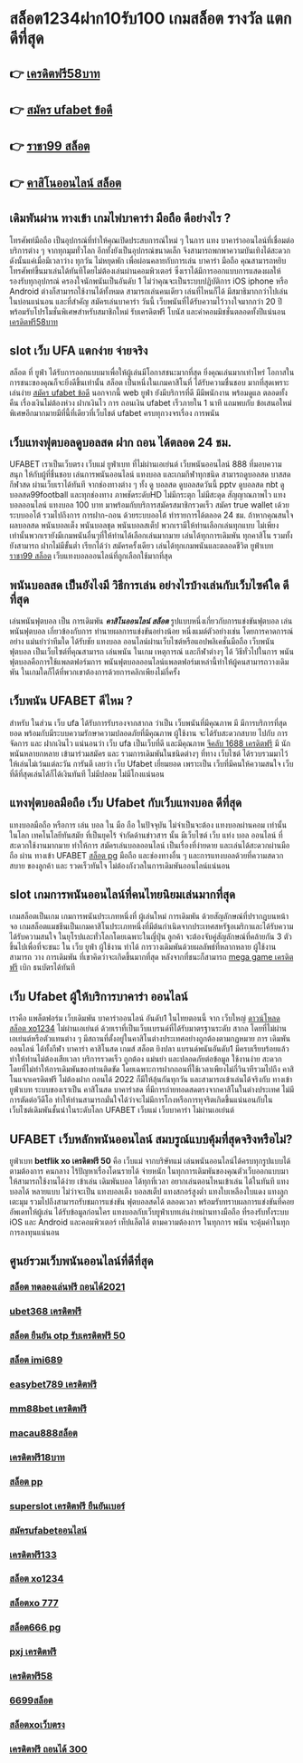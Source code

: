 # สล็อต1234ฝาก10รับ100  เกมสล็อต รางวัล แตก ดีที่สุด

## 👉 [เครดิตฟรี58บาท](https://member.mabet.net/?action=login)
## 👉 [สมัคร ufabet ข้อดี](https://member.mabet.net/?action=login)
## 👉 [ราชา99 สล็อต](https://mabet.net/credit-free-50/)
## 👉 [คาสิโนออนไลน์ สล็อต](https://bio.link/tisawago)

## เดิมพันผ่าน ทางเข้า เกมไพ่บาคาร่า มือถือ  ดีอย่างไร ?

 โทรศัพท์มือถือ  เป็นอุปกรณ์ที่ทำให้คุณเปิดประสบการณ์ใหม่ ๆ ในการ  แทง  บาคาร่าออนไลน์ที่เชื่อมต่อบริการต่าง ๆ จากทุกมุมทั่วโลก อีกทั้งยังเป็นอุปกรณ์ขนาดเล็ก จึงสามารถพกพาความบันเทิงได้สะดวกดังนั้นแค่เมื่อมีเวลาว่าง  ทุกวัน ไม่หยุดพัก  เพื่อผ่อนคลายกับการเล่น บาคาร่า มือถือ คุณสามารถหยิบโทรศัพท์ขึ้นมาเล่นได้ทันทีโดยไม่ต้องเล่นผ่านคอมพิวเตอร์ ซึ่งเราได้มีการออกแบบการแสดงผลให้รองรับทุกอุปกรณ์  ครองใจนักพนันเป็นอันดับ 1  ไม่ว่าคุณจะเป็นระบบปฏิบัติการ iOS iphone หรือ Android ต่างก็สามารถใช้งานได้ทั้งหมด สามารถเล่นคนเดียว เล่นที่ไหนก็ได้ มีสมาธิมากกว่าไปเล่นในบ่อนแน่นอน และที่สำคัญ สมัครเล่นบาคาร่า วันนี้ เว็บพนันที่ได้รับความไว้วางใจมากกว่า 20 ปี พร้อมรับโปรโมชั่นพิเศษสำหรับสมาชิกใหม่ รับเครดิตฟรี โบนัส และค่าคอมมิชชั่นตลอดทั้งปีแน่นอน
 [เครดิตฟรี58บาท](https://member.mabet.net/?action=login)

##  slot  เว็บ UFA แตกง่าย จ่ายจริง

สล็อต ที่  ยูฟ่า  ได้รับการออกแบบมาเพื่อให้ผู้เล่นมีโอกาสชนะมากที่สุด ยิ่งคุณเล่นมากเท่าไหร่ โอกาสในการชนะของคุณก็จะยิ่งดีขึ้นเท่านั้น สล็อต เป็นหนึ่งในเกมคาสิโนที่ ได้รับความชื่นชอบ มากที่สุดเพราะเล่นง่าย [สมัคร ufabet ข้อดี](https://mabet.net/credit-free-50/)  นอกจากนี้ web  ยูฟ่า ยังมีบริการที่ดี มีมีพนักงาน พร้อมดูแล ตลอดทั้งคืน  เรื่องเงินไม่ต้องห่วง ฝากเงินไว   การ ถอนเงิน ufabet เร็วภายใน 1 นาที แถมพบกับ ข้อเสนอใหม่ พิเศษอีกมากมายมีที่นี้ที่เดียวที่เว็บไชต์  ufabet   ครบทุกวงจรเรื่อง การพนัน 


##  เว็บแทงฟุตบอลดูบอลสด ฝาก ถอน ได้ตลอด 24 ชม.

UFABET เราเป็นเว็บตรง เว็บแม่ ยูฟ่าเบท ที่ไม่ผ่านเอเย่นต์ เว็บพนันออนไลน์ 888 ที่มอบความสนุก ให้กับผู้ที่ชื่นชอบ เล่นการพนันออนไลน์ แทงบอล และเกมกีฬาทุกชนิด สามารถดูบอลสด บาสสด กีฬาสด ผ่านเว็บเราได้ทันที จากช่องทางต่าง ๆ ทั้ง   ดู บอลสด ดูบอลสดวันนี้ pptv ดูบอลสด nbt ดูบอลสด99football และทุกช่องทาง ภาพชัดระดับHD ไม่มีกระตุก ไม่มีสะดุด สัญญาณภาพไว แทงบอลออนไลน์ แทงบอล 100 บาท มาพร้อมกับบริการสมัครสมาชิกรวดเร็ว สมัคร true wallet เด้วยระบบออโต้ รวมไปถึงการ การฝาก-ถอน ด้วยระบบออโต้  ทำรายการได้ตลอด 24 ชม. ถ้าหากคุณสนใจ  ผลบอลสด พนันบอลเต็ง พนันบอลชุด พนันบอลสเต็ป พวกเรามีให้ท่านเลือกเล่นทุกแบบ ไม่เพียงเท่านั้นพวกเรายังมีเกมพนันอื่นๆที่ให้ท่านได้เลือกเล่นมากมาย  เล่นได้ทุกการเดิมพัน ทุกคาสิโน รวมทั้งยังสามารถ ฝากไม่มีขั้นต่ำ เรียกได้ว่า สมัครครั้งเดียว เล่นได้ทุกเกมพนันและตลอดชีวิต ยูฟ่าเบท [ราชา99 สล็อต](https://bio.link/tisawago) เว็บแทงบอลออนไลน์ที่ถูกเลือกใช้มากที่สุด

##  พนันบอลสด  เป็นยังไงมี วิธีการเล่น อย่างไรบ้างเล่นกับเว็บไซค์ใด  ดีที่สุด

 เล่นพนันฟุตบอล เป็น การเดิมพัน ***คาสิโนออนไลน์ สล็อต*** รูปแบบหนึ่งเกี่ยวกับการแข่งขันฟุตบอล เล่นพนันฟุตบอล เกี่ยวข้องกับการ ทำนายผลการแข่งขันอย่างน้อย หนึ่งแมต์ตัวอย่างเช่น โดยการคาดการณ์ อย่าง แม่นยำว่าทีมใด ได้รับชัย แทงบอล ออนไลน์ผ่านเว็บไซต์หรือแอปพลิเคชั่นมือถือ เว็บพนันฟุตบอล เป็นเว็บไซต์ที่คุณสามารถ เล่นพนัน ในเกม เหตุการณ์ และกีฬาต่างๆ ได้ วิธีทั่วไปในการ พนัน ฟุตบอลคือการใช้แพลตฟอร์มการ พนันฟุตบอลออนไลน์แพลตฟอร์มเหล่านี้ทำให้ผู้คนสามารถวางเดิมพัน ในเกมใดก็ได้ที่พวกเขาต้องการด้วยการคลิกเพียงไม่กี่ครั้ง 

## เว็บพนัน  UFABET ดีไหม ?

สำหรับ ในส่วน  เว็บ  ufa ได้รับการรับรองจากสากล ว่าเป็น เว็บพนันที่มีคุณภาพ  มี มีการบริการที่สุดยอด พร้อมกับมีระบบความรักษาความปลอดภัยที่มีคุณภาพ  ผู้ใช้งาน จะได้รับสะดวกสบาย   ไปกับ การจัดการ และ ฝากเงินไว แน่นอนว่า เว็บ  ufa เป็นเว็บที่ดี  และมีคุณภาพ [จีคลับ 1688 เครดิตฟรี](https://mabet.net/credit-free-new/)  มี นักพนันหลายกหลาย  เข้ามาร่วมสมัคร และ รวมการเดิมพันในชนิดต่างๆ ที่ทาง เว็บไซต์ ได้รวบรวมมาไว้ให้เล่นไม่เว้นแต่ละวัน การันตี เลยว่า เว็บ Ufabet   เยี่ยมยอด  เพราะเป็น เว็บที่มีคนให้ความสนใจ เว็บที่ดีที่สุดเล่นได้ก็ได้เงินทันที ไม่มีปลอม ไม่มีโกงแน่นอน


##  แทงฟุตบอลมือถือ  เว็บ Ufabet กับเว็บแทงบอล ดีที่สุด

แทงบอลมือถือ หรือการ เล่น บอล ใน มือ ถือ ในปัจจุบัน ไม่จำเป็นจะต้อง แทงบอลผ่านคอม เท่านั้น ในโลก เทคโนโลยีทันสมัย  ที่เป็นยุคไร้ จำกัดด้านข่าวสาร  นั้น มีเว็บไซต์ เว็บ แท่ง บอล ออนไลน์ ที่สะดวกใช้งานมากมาย ทำให้การ สมัครเล่นบอลออนไลน์ เป็นเรื่องที่ง่ายดาย และเล่นได้สะดวกผ่านมือถือ ผ่าน  ทางเข้า UFABET [สล็อต pg](https://mabet.net/register/) มือถือ และช่องทางอื่น ๆ  และการแทงบอลด้วยที่ความสดวกสบาย ของลูกค้า และ รวดเร็วทันใจ ไม่ต้องกังวลในการเดิมพันออนไลน์แน่นอน

##  slot  เกมการพนันออนไลน์ที่คนไทยนิยมเล่นมากที่สุด

 เกมสล็อตเป็นเกม  เกมการพนันประเภทหนึ่งที่ ผู้เล่นใหม่  การเดิมพัน ด้วยสัญลักษณ์ที่ปรากฏบนหน้าจอ  เกมสล็อตแมชชีนเป็นเกมคาสิโนประเภทหนึ่งที่มีต้นกำเนิดจากประเทศสหรัฐอเมริกาและได้รับความ  ได้รับความสนใจ ในยุโรปและทั่วโลกโดยเฉพาะในญี่ปุ่น ลูกค้า จะต้องจับคู่สัญลักษณ์ที่คล้ายกัน 3 ตัวขึ้นไปเพื่อที่จะชนะ ใน เว็บ  ยูฟ่า   ผู้ใช้งาน ทำได้   การวางเดิมพันด้วยผลลัพธ์ที่หลากหลาย  ผู้ใช้งานสามารถ วาง การเดิมพัน ที่เขาคิดว่าจะเกิดขึ้นมากที่สุด หลังจากที่ชนะก็สามารถ [mega game เครดิตฟรี](https://mabet.net/register/)  เบิก  ธนบัตรได้ทันที


##  เว็บ Ufabet  ผู้ให้บริการบาคาร่า ออนไลน์

เราคือ แพล็ตฟอร์ม เว็บเดิมพัน บาคาร่าออนไลน์ อันดับ1 ในไทยตอนนี้ จาก เว็บใหญ่ [ดาวน์โหลด สล็อต xo1234](https://mabet.net/) ไม่ผ่านเอเย่นต์ ด้วยเราที่เป็นเว็บแบรนด์ที่ได้รับมาตรฐานระดับ สากล โดยที่ไม่ผ่านเอเย่นต์หรือตัวแทนต่าง ๆ มีสถานที่ตั้งอยู่ในคาสิโนต่างประเทศอย่างถูกต้องตามกฏหมาย การ  เดิมพันออนไลน์ ได้ทั้งกีฬา บาคาร่า คาสิโนสด เกมส์ สล็อต ยิงปลา แบรนด์พนันอันดับ1 มีครบเรียบร้อยแล้ว ทำให้ท่านไม่ต้องเสียเวลา บริการรวดเร็ว ถูกต้อง แม่นยำ และปลอดภัยต่อข้อมูล ใช้งานง่าย สะดวก โดยที่ไม่ทำให้การเดิมพันของท่านติดขัด โดยเฉพาะการฝากถอนที่ใช้เวลาเพียงไม่กี่วินาทีรวมไปถึง คาสิโนแจกเครดิตฟรี ไม่ต้องฝาก ถอนได้ 2022 ก็มีให้ลุ้นกันทุกวัน และสามารถเข้าเล่นได้จริงกับ  ทางเข้ายูฟ่าเบท  ระบบของเราเป็น คาสิโนสด บาคาร่าสด ที่มีการถ่ายทอดสดตรงจากคาสิโนในต่างประเทศ ไม่มีการตัดต่อวีดีโอ ทำให้ท่านสามารถมั่นใจได้ว่าจะไม่มีการโกงหรือการทุจริตเกิดขึ้นแน่นอนกับในเว็บไซต์เดิมพันชั้นนำในระดับโลก UFABET เว็บแม่ เว็บบาคาร่า ไม่ผ่านเอเย่นต์


## UFABET เว็บหลักพนันออนไลน์ สมบรูณ์แบบคุ้มที่สุดจริงหรือไม่?

 ยูฟ่าเบท  **betflik xo เครดิตฟรี 50** คือ  เว็บแม่ จากบริษัทแม่ เล่นพนันออนไลน์ได้ครบทุกรูปแบบได้ตามต้องการ  คนกลาง ไร้ปัญหาเรื่องโดนรายได้   จ่ายหนัก ในทุกการเดิมพันของคุณตัวเว็บออกแบบมาให้สามารถใช้งานได้ง่าย เข้าเล่น เดิมพันบอล ได้ทุกที่เวลา อยากเล่นตอนไหนเข้าเล่น ได้ในทันที แทงบอลได้ หลายแบบ ไม่ว่าจะเป็น แทงบอลเต็ง บอลสเต็ป แทงสกอร์สูงต่ำ แทงใบเหลืองใบแดง แทงลูกเตะมุม รวมไปถึงสามารถรับชมการแข่งขัน ฟุตบอลสดได้ ตลอดเวลา พร้อมรับทราบผลการแข่งขันที่คอยอัพเดทให้ผู้เล่น  ได้รับข้อมูลก่อนใคร แทงบอลกับเว็บยูฟ่าเบทเล่นง่ายผ่านทางมือถือ ที่รองรับทั้งระบบ iOS และ Android และคอมพิวเตอร์ เท็ปแล็ตได้  ตามความต้องการ ในทุกการ พนัน จะคุ้มค่าในทุกการลงทุนแน่นอน


## ศูนย์รวมเว็บพนันออนไลน์ที่ดีที่สุด

### [สล็อต ทดลองเล่นฟรี ถอนได้2021](https://atom.io/themes/MABET.net%20แจกโบนัส%20สล็อตpg168%20008%20สล็อต%20สล็อตแตกหนัก%2020รับ100)
### [ubet368 เครดิตฟรี](https://atom.io/themes/MABET.net%20แจกโบนัส%20สมัคร%20ufabet%20เว็บตรง%20มือถือ%20008%20สล็อต%20สล็อตแตกหนัก%2020รับ100)
### [สล็อต ยืนยัน otp รับเครดิตฟรี 50](https://atom.io/themes/MABET.net%20แจกโบนัส%20สล็อตโรม่า%20เครดิตฟรี%20ไม่ต้องฝากก่อน%20ไม่ต้องแชร์%20ยืนยันเบอร์โทรศัพท์%20008%20สล็อต%20สล็อตแตกหนัก%2020รับ100)
### [สล็อต imi689](https://atom.io/themes/MABET.net%20แจกโบนัส%20สล็อต%20ฟรี%20008%20สล็อต%20สล็อตแตกหนัก%2020รับ100)
### [easybet789 เครดิตฟรี](https://atom.io/themes/MABET.net%20แจกโบนัส%20สล็อต%20เครดิตฟรี%20ล่าสุด%20วันนี้%20008%20สล็อต%20สล็อตแตกหนัก%2020รับ100)
### [mm88bet เครดิตฟรี](https://atom.io/themes/MABET.net%20แจกโบนัส%20pxj%20เครดิตฟรี28บาท%20008%20สล็อต%20สล็อตแตกหนัก%2020รับ100)
### [macau888สล็อต](https://atom.io/themes/MABET.net%20แจกโบนัส%20wow%20slot777%20เครดิตฟรี%20100%20008%20สล็อต%20สล็อตแตกหนัก%2020รับ100)
### [เครดิตฟรี18บาท](https://atom.io/themes/MABET.net%20แจกโบนัส%20สล็อต28%20008%20สล็อต%20สล็อตแตกหนัก%2020รับ100)
### [สล็อต pp](https://atom.io/themes/MABET.net%20แจกโบนัส%20สล็อต%20pg%20เกมส์ไหนดี%20008%20สล็อต%20สล็อตแตกหนัก%2020รับ100)
### [superslot เครดิตฟรี ยืนยันเบอร์](https://atom.io/themes/MABET.net%20แจกโบนัส%20สล็อต%20เครดิตฟรี%20100%20ไม่ต้องฝาก%202021%20008%20สล็อต%20สล็อตแตกหนัก%2020รับ100)
### [สมัครufabetออนไลน์](https://atom.io/themes/MABET.net%20แจกโบนัส%20จีคลับ%20สล็อต%20มือถือ%20ฟรี%20008%20สล็อต%20สล็อตแตกหนัก%2020รับ100)
### [เครดิตฟรี133](https://atom.io/themes/MABET.net%20แจกโบนัส%20jdb%20สล็อต%20008%20สล็อต%20สล็อตแตกหนัก%2020รับ100)
### [สล็อต xo1234](https://atom.io/themes/MABET.net%20แจกโบนัส%20เข้าสู่ระบบ%20สล็อต%20008%20สล็อต%20สล็อตแตกหนัก%2020รับ100)
### [สล็อตxo 777](https://atom.io/themes/MABET.net%20แจกโบนัส%20สล็อต%20666%20s%20008%20สล็อต%20สล็อตแตกหนัก%2020รับ100)
### [สล็อต666 pg](https://atom.io/themes/MABET.net%20แจกโบนัส%20สล็อต%20เติม%20true%20wallet%20ฝาก-ถอน%20ไม่มี%20ขั้น%20ต่ํา%202021%20008%20สล็อต%20สล็อตแตกหนัก%2020รับ100)
### [pxj เครดิตฟรี](https://atom.io/themes/MABET.net%20แจกโบนัส%20สล็อต%20โจ๊ก%20เกอร์%20เครดิตฟรี%20ไม่ต้องฝากก่อน%20ไม่ต้องแชร์%20ยืนยันเบอร์โทรศัพท์%20008%20สล็อต%20สล็อตแตกหนัก%2020รับ100)
### [เครดิตฟรี58](https://atom.io/themes/MABET.net%20แจกโบนัส%20สล็อตpg%20เกมส์%20ไหนดี%20โบนัสแตกบ่อย2021%20008%20สล็อต%20สล็อตแตกหนัก%2020รับ100)
### [6699สล็อต](https://atom.io/themes/MABET.net%20แจกโบนัส%20เครดิตฟรี%20กดรับเอง%20ยืนยันเบอร์%20pg%20008%20สล็อต%20สล็อตแตกหนัก%2020รับ100)
### [สล็อตxoเว็บตรง](https://atom.io/themes/MABET.net%20แจกโบนัส%20เครดิตฟรี%20ไม่ต้องฝาก%20008%20สล็อต%20สล็อตแตกหนัก%2020รับ100)
### [เครดิตฟรี ถอนได้ 300](https://atom.io/themes/MABET.net%20แจกโบนัส%20wo365%20เครดิตฟรี%20008%20สล็อต%20สล็อตแตกหนัก%2020รับ100)